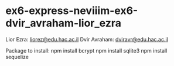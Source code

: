 # ex6-express-neviiim-ex6-dvir_avraham-lior_ezra

Lior Ezra: liorez@edu.hac.ac.il
Dvir Avraham: dviravr@edu.hac.ac.il



Package to install:
npm install bcrypt
npm install sqlite3
npm install sequelize

